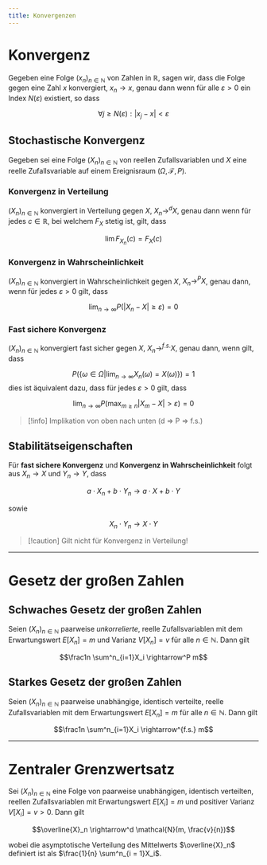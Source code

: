 ```yaml
---
title: Konvergenzen
---
```


# Konvergenz
Gegeben eine Folge $(x_n)_{n \in \mathbb{N}}$ von Zahlen in $\mathbb{R}$, sagen wir, dass die Folge gegen eine Zahl $x$ konvergiert, $x_n \rightarrow x$, genau dann wenn für alle $\varepsilon > 0$ ein Index $N(\varepsilon)$ existiert, so dass

$$\forall j \geq N(\varepsilon): |x_j - x| < \varepsilon$$

## Stochastische Konvergenz
Gegeben sei eine Folge $(X_n)_{n \in \mathbb{N}}$ von reellen Zufallsvariablen und $X$ eine reelle Zufallsvariable auf einem Ereignisraum $(\Omega, \mathcal{F}, P)$.

### Konvergenz in Verteilung
$(X_n)_{n \in \mathbb{N}}$ konvergiert in Verteilung gegen $X$, $X_n \rightarrow^d X$, genau dann wenn für jedes $c \in \mathbb{R}$, bei welchem $F_X$ stetig ist, gilt, dass 

$$\lim F_{X_n}(c) = F_X(c)$$

### Konvergenz in Wahrscheinlichkeit
$(X_n)_{n \in \mathbb{N}}$ konvergiert in Wahrscheinlichkeit gegen $X$, $X_n \rightarrow^P X$, genau dann, wenn für jedes $\varepsilon > 0$ gilt, dass

$$\lim_{n \rightarrow \infty} P(|X_n - X| \geq \varepsilon) = 0$$

### Fast sichere Konvergenz
$(X_n)_{n \in \mathbb{N}}$ konvergiert fast sicher gegen $X$, $X_n \rightarrow^{f.s.} X$, genau dann, wenn gilt, dass

$$P(\{\omega \in \Omega | \lim_{n \rightarrow \infty} X_n(\omega) = X(\omega)\}) = 1$$
dies ist äquivalent dazu, dass für jedes $\varepsilon > 0$ gilt, dass

$$\lim_{n \rightarrow \infty} P(\max_{m \geq n} |X_m - X| > \varepsilon) = 0$$

> [!info] Implikation von oben nach unten (d $\Rightarrow$ P $\Rightarrow$ f.s.)

## Stabilitätseigenschaften
Für **fast sichere Konvergenz** und **Konvergenz in Wahrscheinlichkeit** folgt aus $X_n \rightarrow X$ und $Y_n \rightarrow Y$, dass

$$a \cdot X_n + b \cdot Y_n \rightarrow a \cdot X + b \cdot Y$$

sowie

$$X_n \cdot Y_n \rightarrow X \cdot Y$$

> [!caution] Gilt nicht für Konvergenz in Verteilung!

---
# Gesetz der großen Zahlen
## Schwaches Gesetz der großen Zahlen
Seien $(X_n)_{n \in \mathbb{N}}$ paarweise *unkorrelierte*, reelle Zufallsvariablen mit dem Erwartungswert $E[X_n] = m$ und Varianz $V[X_n] = v$ für alle $n \in \mathbb{N}$. Dann gilt

$$\frac1n \sum^n_{i=1}X_i \rightarrow^P m$$

## Starkes Gesetz der großen Zahlen
Seien $(X_n)_{n \in \mathbb{N}}$ paarweise unabhängige, identisch verteilte, reelle Zufallsvariablen mit dem Erwartungswert $E[X_n] = m$ für alle $n \in \mathbb{N}$. Dann gilt

$$\frac1n \sum^n_{i=1}X_i \rightarrow^{f.s.} m$$

---
# Zentraler Grenzwertsatz
Sei $(X_n)_{n \in \mathbb{N}}$ eine Folge von paarweise unabhängigen, identisch verteilten, reellen Zufallsvariablen mit Erwartungswert $E[X_i] = m$ und positiver Varianz $V[X_i] = v > 0$. Dann gilt

$$\overline{X}_n \rightarrow^d \mathcal{N}(m, \frac{v}{n})$$

wobei die asymptotische Verteilung des Mittelwerts $\overline{X}_n$ definiert ist als $\frac{1}{n} \sum^n_{i = 1}X_i$.

